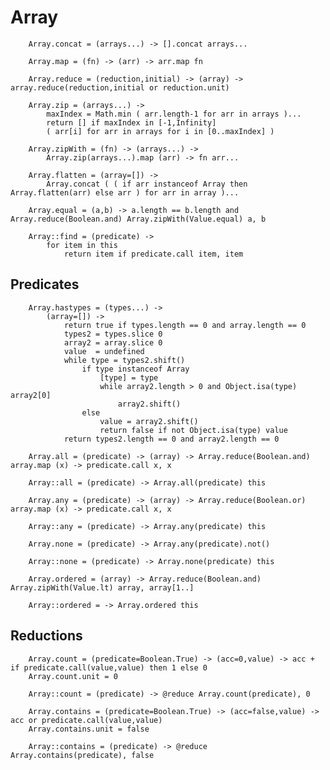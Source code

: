 # Array

		
		Array.concat = (arrays...) -> [].concat arrays...
		
		Array.map = (fn) -> (arr) -> arr.map fn
				
		Array.reduce = (reduction,initial) -> (array) -> array.reduce(reduction,initial or reduction.unit)
	
		Array.zip = (arrays...) ->
			maxIndex = Math.min ( arr.length-1 for arr in arrays )...
			return [] if maxIndex in [-1,Infinity]
			( arr[i] for arr in arrays for i in [0..maxIndex] )
			
		Array.zipWith = (fn) -> (arrays...) ->
			Array.zip(arrays...).map (arr) -> fn arr...
		
		Array.flatten = (array=[]) ->
			Array.concat ( ( if arr instanceof Array then Array.flatten(arr) else arr ) for arr in array )...
			
		Array.equal = (a,b) -> a.length == b.length and Array.reduce(Boolean.and) Array.zipWith(Value.equal) a, b
		
		Array::find = (predicate) ->
			for item in this
				return item if predicate.call item, item
		

## Predicates

		
		Array.hastypes = (types...) ->
			(array=[]) ->
				return true if types.length == 0 and array.length == 0
				types2 = types.slice 0
				array2 = array.slice 0
				value  = undefined
				while type = types2.shift()
					if type instanceof Array
						[type] = type
						while array2.length > 0 and Object.isa(type) array2[0]
							array2.shift()
					else
						value = array2.shift()
						return false if not Object.isa(type) value
				return types2.length == 0 and array2.length == 0
			
		Array.all = (predicate) -> (array) -> Array.reduce(Boolean.and) array.map (x) -> predicate.call x, x
		
		Array::all = (predicate) -> Array.all(predicate) this
		
		Array.any = (predicate) -> (array) -> Array.reduce(Boolean.or) array.map (x) -> predicate.call x, x
		
		Array::any = (predicate) -> Array.any(predicate) this
		
		Array.none = (predicate) -> Array.any(predicate).not()
		
		Array::none = (predicate) -> Array.none(predicate) this	
		
		Array.ordered = (array) -> Array.reduce(Boolean.and) Array.zipWith(Value.lt) array, array[1..]
			
		Array::ordered = -> Array.ordered this
				

## Reductions

		
		Array.count = (predicate=Boolean.True) -> (acc=0,value) -> acc + if predicate.call(value,value) then 1 else 0
		Array.count.unit = 0
		
		Array::count = (predicate) -> @reduce Array.count(predicate), 0
		
		Array.contains = (predicate=Boolean.True) -> (acc=false,value) -> acc or predicate.call(value,value)
		Array.contains.unit = false
		
		Array::contains = (predicate) -> @reduce Array.contains(predicate), false
		
